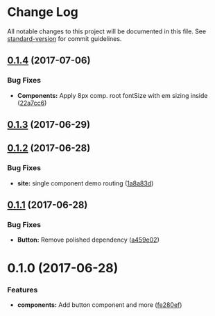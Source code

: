 # Change Log

All notable changes to this project will be documented in this file.
See [standard-version](https://github.com/conventional-changelog/standard-version) for commit guidelines.

<a name="0.1.4"></a>
## [0.1.4](https://github.com/mineral-ui/mineral-ui/compare/@mineral-ui/button@0.1.3...@mineral-ui/button@0.1.4) (2017-07-06)


### Bug Fixes

* **Components:** Apply 8px comp. root fontSize with em sizing inside ([22a7cc6](https://github.com/mineral-ui/mineral-ui/commit/22a7cc6))




<a name="0.1.3"></a>
## [0.1.3](https://github.com/mineral-ui/mineral-ui/compare/@mineral-ui/button@0.1.2...@mineral-ui/button@0.1.3) (2017-06-29)




<a name="0.1.2"></a>
## [0.1.2](https://github.com/mineral-ui/mineral-ui/compare/@mineral-ui/button@0.1.1...@mineral-ui/button@0.1.2) (2017-06-28)


### Bug Fixes

* **site:** single component demo routing ([1a8a83d](https://github.com/mineral-ui/mineral-ui/commit/1a8a83d))




<a name="0.1.1"></a>
## [0.1.1](https://github.com/mineral-ui/mineral-ui/compare/@mineral-ui/button@0.1.0...@mineral-ui/button@0.1.1) (2017-06-28)


### Bug Fixes

* **Button:** Remove polished dependency ([a459e02](https://github.com/mineral-ui/mineral-ui/commit/a459e02))




<a name="0.1.0"></a>
# 0.1.0 (2017-06-28)


### Features

* **components:** Add button component and more ([fe280ef](https://github.com/mineral-ui/mineral-ui/commit/fe280ef))
